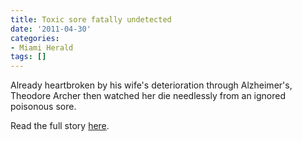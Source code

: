 ```yaml
---
title: Toxic sore fatally undetected
date: '2011-04-30'
categories:
- Miami Herald
tags: []
---
```

Already heartbroken by his wife's deterioration through Alzheimer's, Theodore Archer then watched her die needlessly from an ignored poisonous sore.

Read the full story [here](http://www.miamiherald.com/2011/04/30/2194820/toxic-sore-fatally-undetected.html).